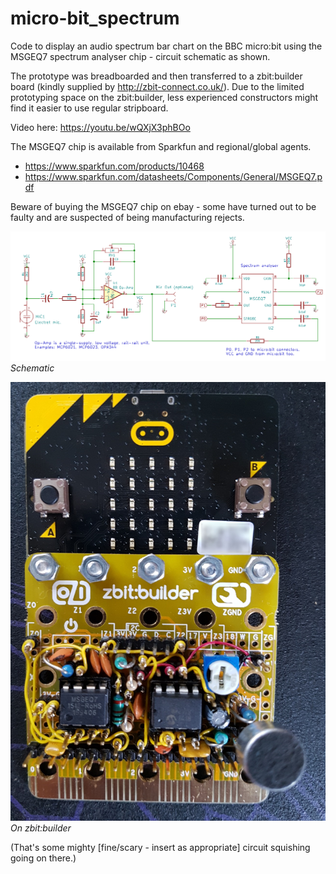 # micro-bit_spectrum
Code to display an audio spectrum bar chart on the BBC micro:bit using the MSGEQ7 spectrum analyser chip - circuit schematic as shown.

The prototype was breadboarded and then transferred to a zbit:builder board (kindly supplied by http://zbit-connect.co.uk/). Due to the limited prototyping space on the zbit:builder, less experienced constructors might find it easier to use regular stripboard.

Video here: https://youtu.be/wQXjX3phBOo

The MSGEQ7 chip is available from Sparkfun and regional/global agents. 

* https://www.sparkfun.com/products/10468
* https://www.sparkfun.com/datasheets/Components/General/MSGEQ7.pdf

Beware of buying the MSGEQ7 chip on ebay - some have turned out to be faulty and are suspected of being manufacturing rejects. 

![Image](MSGEQ7_Breakout_Board.png)
*Schematic*


![Image](zbit01.jpg)
*On zbit:builder*

(That's some mighty [fine/scary - insert as appropriate] circuit squishing going on there.)
